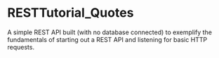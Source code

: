 # RESTTutorial_Quotes
A simple REST API built (with no database connected) to exemplify the fundamentals of starting out a REST API and listening for basic HTTP requests.
